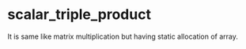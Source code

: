 # scalar_triple_product
It is same like matrix multiplication but having static allocation of array. 
